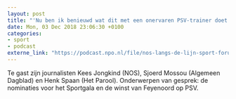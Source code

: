 ```yaml
---
layout: post
title: "'Nu ben ik benieuwd wat dit met een onervaren PSV-trainer doet'"
date: Mon, 03 Dec 2018 23:06:30 +0100
categories: 
- sport 
- podcast 
externe_link: "https://podcast.npo.nl/file/nos-langs-de-lijn-sport-forum/3127/content.omroep.nl/portal/podcast/nporadio1/nos-langs-de-lijn-sport-forum/2018/12/nporadio1_nos-langs-de-lijn-sport-forum_20181203_nu-ben-ik-benieuwd-wat-dit-met-een-onervaren-psv-trainer-doet.mp3"
---
```


Te gast zijn journalisten Kees Jongkind (NOS), Sjoerd Mossou (Algemeen Dagblad) en Henk Spaan (Het Parool). Onderwerpen van gesprek: de nominaties voor het Sportgala en de winst van Feyenoord op PSV.
